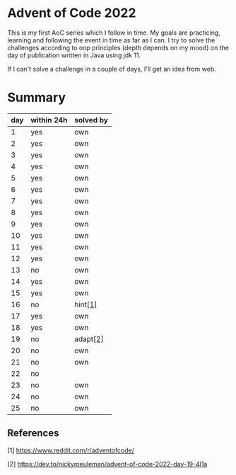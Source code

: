 # Advent of Code 2022

This is my first AoC series which I follow in time. My goals are practicing, learning and following the event in time as far as I can.
I try to solve the challenges according to oop principles (depth depends on my mood) on the day of publication written in Java using jdk 11.

If I can't solve a challenge in a couple of days, I'll get an idea from web.

# Summary

| day | within 24h | solved by |
|-----|------------|-----------|
| 1 | yes | own |
| 2 | yes | own |
| 3 | yes | own |
| 4 | yes | own |
| 5 | yes | own |
| 6 | yes | own |
| 7 | yes | own |
| 8 | yes | own |
| 9 | yes | own |
| 10 | yes | own |
| 11 | yes | own |
| 12 | yes | own |
| 13 | no | own |
| 14 | yes | own |
| 15 | yes | own |
| 16 | no | hint[[1]](#1) |
| 17 | yes | own |
| 18 | yes | own |
| 19 | no | adapt[[2]](#2) |
| 20 | no | own |
| 21 | no | own |
| 22 | no |  |
| 23 | no | own |
| 24 | no | own |
| 25 | no | own |

## References
<a id="1">[1]</a>
https://www.reddit.com/r/adventofcode/

<a id="1">[2]</a>
https://dev.to/nickymeuleman/advent-of-code-2022-day-19-4l1a
